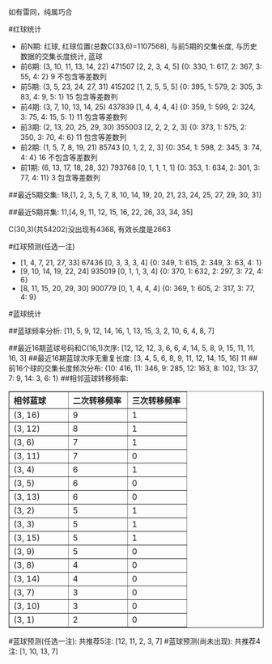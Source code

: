 <!-- 
.. title: 双色球2012092期(2012-08-07)数据分析报告
.. slug: slott-2012092-2012-08-07-report
.. date: 2012-08-08 08:00:00 UTC+08:00
.. tags: Lottery
.. link: 
.. description: 
.. type: text
-->

如有雷同，纯属巧合

<!-- TEASER_END-->

#红球统计

- 前N期: 红球, 红球位置(总数C(33,6)=1107568), 与前5期的交集长度, 与历史数据的交集长度统计, 蓝球
- 前6期: (3, 10, 11, 13, 14, 22) 471507 [2, 2, 3, 4, 5] {0: 330, 1: 617, 2: 367, 3: 55, 4: 2} 9 不包含等差数列
- 前5期: (3, 5, 23, 24, 27, 31) 415202 [1, 2, 5, 5, 5] {0: 395, 1: 579, 2: 305, 3: 83, 4: 9, 5: 1} 15 包含等差数列
- 前4期: (3, 7, 10, 13, 14, 25) 437839 [1, 4, 4, 4, 4] {0: 359, 1: 599, 2: 324, 3: 75, 4: 15, 5: 1} 11 包含等差数列
- 前3期: (2, 13, 20, 25, 29, 30) 355003 [2, 2, 2, 2, 3] {0: 373, 1: 575, 2: 350, 3: 70, 4: 6} 11 包含等差数列
- 前2期: (1, 5, 7, 8, 19, 21) 85743 [0, 1, 2, 2, 3] {0: 354, 1: 598, 2: 345, 3: 74, 4: 4} 16 不包含等差数列
- 前1期: (6, 13, 17, 18, 28, 32) 793768 [0, 1, 1, 1, 1] {0: 353, 1: 634, 2: 301, 3: 77, 4: 11} 3 包含等差数列

##最近5期交集:
18,[1, 2, 3, 5, 7, 8, 10, 14, 19, 20, 21, 23, 24, 25, 27, 29, 30, 31]

##最近5期并集:
11,[4, 9, 11, 12, 15, 16, 22, 26, 33, 34, 35]

C(30,3)(共54202)没出现有4368, 
有效长度是2663

#红球预测(任选一注)

- [1, 4, 7, 21, 27, 33] 67436 [0, 3, 3, 3, 4] {0: 349, 1: 615, 2: 349, 3: 63, 4: 1}
- [9, 10, 14, 19, 22, 24] 935019 [0, 1, 1, 3, 4] {0: 370, 1: 632, 2: 297, 3: 72, 4: 6}
- [8, 11, 15, 20, 29, 30] 900779 [0, 1, 4, 4, 4] {0: 369, 1: 605, 2: 317, 3: 77, 4: 9}

#蓝球统计

##蓝球频率分析:
[11, 5, 9, 12, 14, 16, 1, 13, 15, 3, 2, 10, 6, 4, 8, 7]

##最近16期蓝球号码和C(16,1)次序:
[12, 12, 12, 3, 6, 6, 4, 14, 5, 8, 9, 15, 11, 11, 16, 3]
##最近16期蓝球次序无重复长度:
[3, 4, 5, 6, 8, 9, 11, 12, 14, 15, 16] 11
##前16个球的交集长度频次分布:
{10: 416, 11: 346, 9: 285, 12: 163, 8: 102, 13: 37, 7: 9, 14: 3, 6: 1}
##相邻蓝球转移频率:
<table border="1" class="table table-striped dataframe">
  <thead>
    <tr style="text-align: left;">
      <th style="min-width: 100px;">相邻蓝球</th>
      <th style="min-width: 100px;">二次转移频率</th>
      <th style="min-width: 100px;">三次转移频率</th>
    </tr>
  </thead>
  <tbody>
    <tr>
      <td> (3, 16)</td>
      <td> 9</td>
      <td> 1</td>
    </tr>
    <tr>
      <td> (3, 12)</td>
      <td> 8</td>
      <td> 1</td>
    </tr>
    <tr>
      <td>  (3, 6)</td>
      <td> 7</td>
      <td> 1</td>
    </tr>
    <tr>
      <td> (3, 11)</td>
      <td> 7</td>
      <td> 0</td>
    </tr>
    <tr>
      <td>  (3, 4)</td>
      <td> 6</td>
      <td> 1</td>
    </tr>
    <tr>
      <td>  (3, 5)</td>
      <td> 6</td>
      <td> 0</td>
    </tr>
    <tr>
      <td> (3, 13)</td>
      <td> 6</td>
      <td> 0</td>
    </tr>
    <tr>
      <td>  (3, 2)</td>
      <td> 5</td>
      <td> 1</td>
    </tr>
    <tr>
      <td>  (3, 3)</td>
      <td> 5</td>
      <td> 1</td>
    </tr>
    <tr>
      <td> (3, 15)</td>
      <td> 5</td>
      <td> 1</td>
    </tr>
    <tr>
      <td>  (3, 9)</td>
      <td> 5</td>
      <td> 0</td>
    </tr>
    <tr>
      <td>  (3, 8)</td>
      <td> 4</td>
      <td> 0</td>
    </tr>
    <tr>
      <td> (3, 14)</td>
      <td> 4</td>
      <td> 0</td>
    </tr>
    <tr>
      <td>  (3, 7)</td>
      <td> 3</td>
      <td> 0</td>
    </tr>
    <tr>
      <td> (3, 10)</td>
      <td> 3</td>
      <td> 0</td>
    </tr>
    <tr>
      <td>  (3, 1)</td>
      <td> 2</td>
      <td> 0</td>
    </tr>
  </tbody>
</table>
#蓝球预测(任选一注):
共推荐5注: [12, 11, 2, 3, 7]
#蓝球预测(尚未出现):
共推荐4注: [1, 10, 13, 7]

